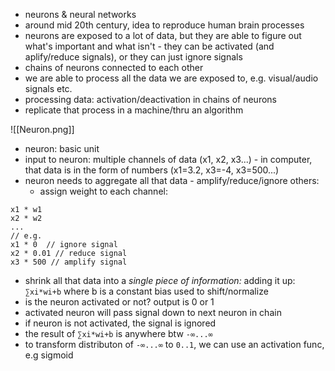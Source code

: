 - neurons & neural networks
- around mid 20th century, idea to reproduce human brain processes
- neurons are exposed to a lot of data, but they are able to figure out what's important and what isn't - they can be activated (and aplify/reduce signals), or they can just ignore signals
- chains of neurons connected to each other
- we are able to process all the data  we are exposed to, e.g. visual/audio signals etc.
- processing data: activation/deactivation in chains of neurons
- replicate that process in a machine/thru an algorithm

![[Neuron.png]]

- neuron: basic unit
- input to neuron: multiple channels of data (x1, x2, x3...) - in computer, that data is in the form of numbers (x1=3.2, x3=-4, x3=500...)
- neuron needs to aggregate all that data - amplify/reduce/ignore others:
	- assign weight to each channel: 
```
x1 * w1 
x2 * w2
...
// e.g.
x1 * 0  // ignore signal
x2 * 0.01 // reduce signal
x3 * 500 // amplify signal
```

- shrink all that data into a _single piece of information:_ adding it up: 
  `∑xi*wi+b` where b is a constant bias used to shift/normalize 
- is the neuron activated or not? output is  0 or 1
- activated neuron will pass signal down to next neuron in chain
- if neuron is not activated, the signal is ignored
- the result of `∑xi*wi+b` is anywhere btw `-∞...∞`
- to transform distributon of `-∞...∞` to `0..1`, we can use an activation func, e.g sigmoid

